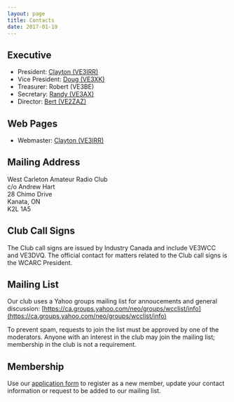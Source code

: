 ```yaml
---
layout: page
title: Contacts
date: 2017-01-19
---
```

## Executive
* President: [Clayton (VE3IRR)](mailto:argilo@gmail.com)
* Vice President: [Doug (VE3XK)](mailto:ve3xk@bell.net)
* Treasurer: Robert (VE3BE)
* Secretary: [Randy (VE3AX)](mailto:randynordlund@hotmail.com)
* Director: [Bert (VE2ZAZ)](mailto:ve2zaz@rac.ca)

## Web Pages
* Webmaster: [Clayton (VE3IRR)](mailto:argilo@gmail.com)

## Mailing Address
West Carleton Amateur Radio Club  
c/o Andrew Hart  
28 Chimo Drive  
Kanata, ON  
K2L 1A5

## Club Call Signs
The Club call signs are issued by Industry Canada and include VE3WCC and VE3DVQ. The official contact for matters related to the Club call signs is the WCARC President.

## Mailing List
Our club uses a Yahoo groups mailing list for annoucements and general discussion:
[https://ca.groups.yahoo.com/neo/groups/wcclist/info](https://ca.groups.yahoo.com/neo/groups/wcclist/info)

To prevent spam, requests to join the list must be approved by one of the moderators.
Anyone with an interest in the club may join the mailing list; membership in the club
is not a requirement.

## Membership

Use our [application form](application.html) to register as a new member, update
your contact information or request to be added to our mailing list.
